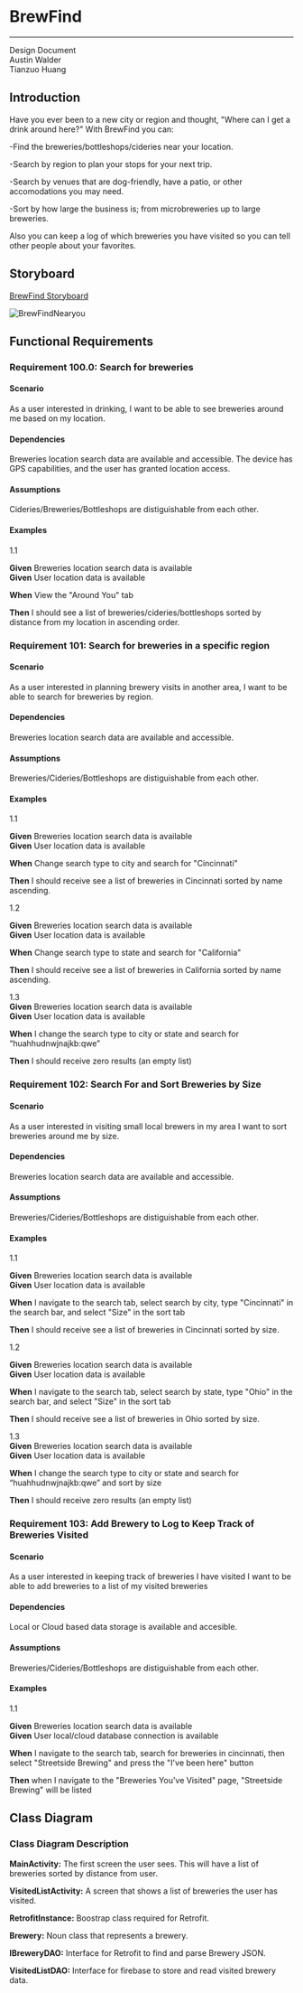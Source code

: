 # BrewFind
---

Design Document  
Austin Walder  
Tianzuo Huang

## Introduction 
Have you ever been to a new city or region and thought, "Where can I get a drink around here?" With BrewFind you can:

-Find the breweries/bottleshops/cideries near your location.

-Search by region to plan your stops for your next trip.

-Search by venues that are dog-friendly, have a patio, or other accomodations you may need.

-Sort by how large the business is; from microbreweries up to large breweries.

Also you can keep a log of which breweries you have visited so you can tell other people about your favorites.

## Storyboard

[BrewFind Storyboard](https://projects.invisionapp.com/share/VF102Q8KRP3Z#/screens/443685950)


![BrewFindNearyou](https://user-images.githubusercontent.com/46360340/106367013-a7732d00-630d-11eb-8db2-4c8452475fac.png)

## Functional Requirements

### Requirement 100.0: Search for breweries

#### Scenario

As a user interested in drinking, I want to be able to see breweries around me based on my location. 

#### Dependencies

Breweries location search data are available and accessible.
The device has GPS capabilities, and the user has granted location access.

#### Assumptions

Cideries/Breweries/Bottleshops are distiguishable from each other.

#### Examples
1.1  

**Given** Breweries location search data is available  
**Given** User location data is available 

**When**  View the "Around You" tab

**Then** I should see a list of breweries/cideries/bottleshops sorted by distance from my location in ascending order. 

### Requirement 101: Search for breweries in a specific region

#### Scenario

As a user interested in planning brewery visits in another area, I want to be able to search for breweries by region.

#### Dependencies

Breweries location search data are available and accessible.

#### Assumptions

Breweries/Cideries/Bottleshops are distiguishable from each other.

#### Examples
1.1  

**Given** Breweries location search data is available  
**Given** User location data is available 

**When**  Change search type to city and search for "Cincinnati"  

**Then** I should receive see a list of breweries in Cincinnati sorted by name ascending.

1.2

**Given** Breweries location search data is available  
**Given** User location data is available 

**When**  Change search type to state and search for "California"  

**Then** I should receive see a list of breweries in California sorted by name ascending.

1.3  
**Given** Breweries location search data is available  
**Given** User location data is available 

**When** I change the search type to city or state and search for “huahhudnwjnajkb:qwe”  

**Then** I should receive zero results (an empty list)


### Requirement 102: Search For and Sort Breweries by Size

#### Scenario

As a user interested in visiting small local brewers in my area I want to sort breweries around me by size.

#### Dependencies

Breweries location search data are available and accessible.

#### Assumptions

Breweries/Cideries/Bottleshops are distiguishable from each other.

#### Examples
1.1  

**Given** Breweries location search data is available  
**Given** User location data is available 

**When**  I navigate to the search tab, select search by city, type "Cincinnati" in the search bar, and select "Size" in the sort tab  

**Then** I should receive see a list of breweries in Cincinnati sorted by size.

1.2

**Given** Breweries location search data is available  
**Given** User location data is available 

**When**  I navigate to the search tab, select search by state, type "Ohio" in the search bar, and select "Size" in the sort tab  

**Then** I should receive see a list of breweries in Ohio sorted by size.

1.3  
**Given** Breweries location search data is available  
**Given** User location data is available 

**When** I change the search type to city or state and search for “huahhudnwjnajkb:qwe” and sort by size  

**Then** I should receive zero results (an empty list)

### Requirement 103: Add Brewery to Log to Keep Track of Breweries Visited

#### Scenario

As a user interested in keeping track of breweries I have visited I want to be able to add breweries to a list of my visited breweries

#### Dependencies

Local or Cloud based data storage is available and accesible.

#### Assumptions

Breweries/Cideries/Bottleshops are distiguishable from each other.

#### Examples
1.1  

**Given** Breweries location search data is available  
**Given** User local/cloud database connection is available

**When**  I navigate to the search tab, search for breweries in cincinnati, then select "Streetside Brewing" and press the "I've been here" button  

**Then** when I navigate to the "Breweries You've Visited" page, "Streetside Brewing" will be listed

## Class Diagram



### Class Diagram Description


**MainActivity:**  The first screen the user sees.  This will have a list of breweries sorted by distance from user.  

**VisitedListActivity:**  A screen that shows a list of breweries the user has visited.  

**RetrofitInstance:** Boostrap class required for Retrofit.  

**Brewery:** Noun class that represents a brewery.    

**IBreweryDAO:** Interface for Retrofit to find and parse Brewery JSON.  

**VisitedListDAO:** Interface for firebase to store and read visited brewery data.  






